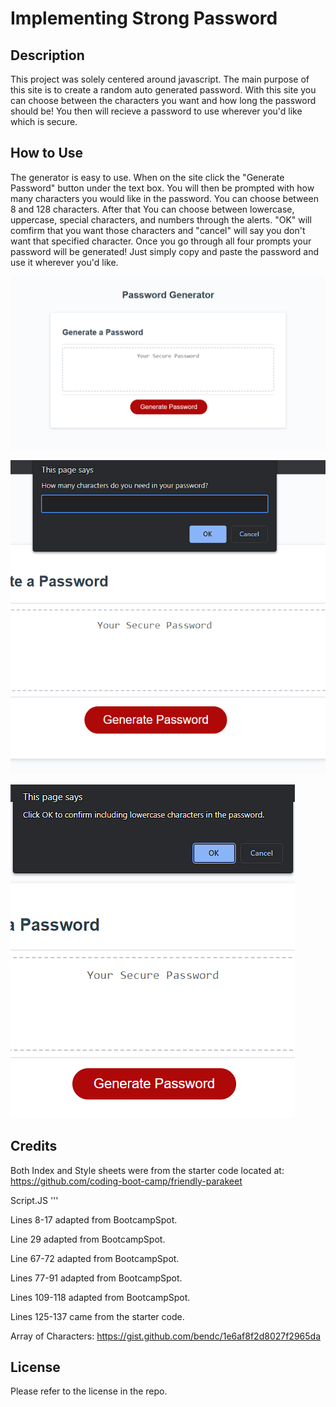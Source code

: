 # Implementing Strong Password

## Description

This project was solely centered around javascript.  The main purpose of this site is to create a random auto generated password.  With this site you can choose between the characters you want and how long the password should be! You then will recieve a password to use wherever you'd like which is secure.

## How to Use 

The generator is easy to use.  When on the site click the "Generate Password" button under the text box.  You will then be prompted with how many characters you would like in the password.  You can choose between 8 and 128 characters.  After that You can choose between lowercase, uppercase, special characters, and numbers through the alerts.  "OK" will comfirm that you want those characters and "cancel" will say you don't want that specified character. Once you go through all four prompts your password will be generated! Just simply copy and paste the password and use it wherever you'd like.  

![Main Password Generator Page](https://raw.githubusercontent.com/gstroup11/Implementing-Strong-Password/main/Develop/images/mainpage.png)

![Character Length Prompt](https://raw.githubusercontent.com/gstroup11/Implementing-Strong-Password/main/Develop/images/characterlength.png)

![Pick Characters Alert](https://raw.githubusercontent.com/gstroup11/Implementing-Strong-Password/main/Develop/images/characteroptions.png)

## Credits 

Both Index and Style sheets were from the starter code located at: https://github.com/coding-boot-camp/friendly-parakeet

Script.JS '''

Lines 8-17 adapted from BootcampSpot.

Line 29 adapted from BootcampSpot.

Line 67-72 adapted from BootcampSpot.

Lines 77-91 adapted from BootcampSpot.

Lines 109-118 adapted from BootcampSpot.

Lines 125-137 came from the starter code.

Array of Characters: https://gist.github.com/bendc/1e6af8f2d8027f2965da
## License 

Please refer to the license in the repo.